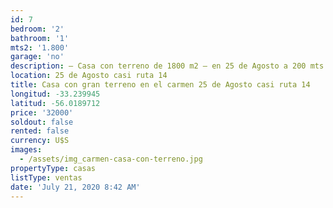```yaml
---
id: 7
bedroom: '2'
bathroom: '1'
mts2: '1.800'
garage: 'no'
description: – Casa con terreno de 1800 m2 – en 25 de Agosto a 200 mts de Ruta 14
location: 25 de Agosto casi ruta 14
title: Casa con gran terreno en el carmen 25 de Agosto casi ruta 14
longitud: -33.239945
latitud: -56.0189712
price: '32000'
soldout: false
rented: false
currency: U$S
images:
  - /assets/img_carmen-casa-con-terreno.jpg
propertyType: casas
listType: ventas
date: 'July 21, 2020 8:42 AM'
---
```


